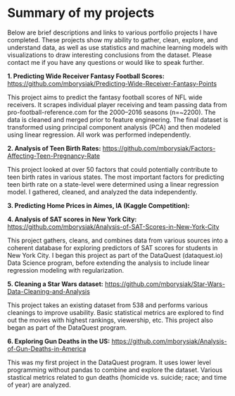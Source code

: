 # Summary of my projects
Below are brief descriptions and links to various portfolio projects I have completed. These projects show my ability to gather, clean, explore, and understand data, as well as use statistics and machine learning models with visualizations to draw interesting conclusions from the dataset. Please contact me if you have any questions or would like to speak further.

<b>1. Predicting Wide Receiver Fantasy Football Scores:</b> https://github.com/mborysiak/Predicting-Wide-Receiver-Fantasy-Points

This project aims to predict the fantasy football scores of NFL wide receivers. It scrapes individual player receiving and team passing data from pro-football-reference.com for the 2000–2016 seasons (n=~2200). The data is cleaned and merged prior to feature engineering. The final dataset is transformed using principal component analysis (PCA) and then modeled using linear regression. All work was performed independently.

<b>2. Analysis of Teen Birth Rates:</b> https://github.com/mborysiak/Factors-Affecting-Teen-Pregnancy-Rate

This project looked at over 50 factors that could potentially contribute to teen birth rates in various states. The most important factors for predicting teen birth rate on a state-level were determined using a linear regression model. I gathered, cleaned, and analyzed the data independently. 

<b>3. Predicting Home Prices in Aimes, IA (Kaggle Competition):</b>

<b>4. Analysis of SAT scores in New York City:</b> https://github.com/mborysiak/Analysis-of-SAT-Scores-in-New-York-City

This project gathers, cleans, and combines data from various sources into a coherent database for exploring predictors of SAT scores for students in New York City. I began this project as part of the DataQuest (dataquest.io) Data Science program, before extending the analysis to include linear regression modeling with regularization.

<b>5. Cleaning a Star Wars dataset:</b> https://github.com/mborysiak/Star-Wars-Data-Cleaning-and-Analysis

This project takes an existing dataset from 538 and performs various cleanings to improve usability. Basic statistical metrics are explored to find out the movies with highest rankings, viewership, etc. This project also began as part of the DataQuest program.

<b>6. Exploring Gun Deaths in the US:</b> https://github.com/mborysiak/Analysis-of-Gun-Deaths-in-America

This was my first project in the DataQuest program. It uses lower level programming without pandas to combine and explore the dataset. Various stastical metrics related to gun deaths (homicide vs. suicide; race; and time of year) are analyzed.
